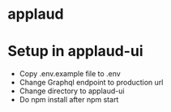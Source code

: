 # applaud

# Setup in applaud-ui

- Copy .env.example file to .env
- Change Graphql endpoint to production url
- Change directory to applaud-ui
- Do npm install after npm start
